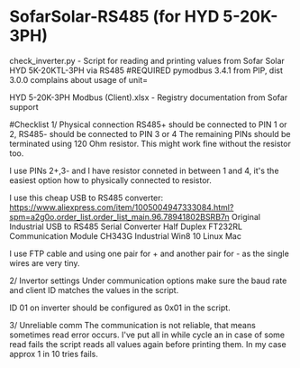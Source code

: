# SofarSolar-RS485 (for HYD 5-20K-3PH)

check_inverter.py - Script for reading and printing values from Sofar Solar HYD 5K-20KTL-3PH via RS485
#REQUIRED pymodbus          3.4.1 from PIP, dist 3.0.0 complains about usage of unit=

HYD 5-20K-3PH Modbus (Client).xlsx - Registry documentation from Sofar support


#Checklist
1/ Physical connection
RS485+ should be connected to PIN 1 or 2, RS485- should be connected to PIN 3 or 4
The remaining PINs should be terminated using 120 Ohm resistor. This might work fine without the resistor too.

I use PINs 2+,3- and I have resistor conneted in between 1 and 4, it's the easiest option how to physically connected to resistor.

I use this cheap USB to RS485 converter:
https://www.aliexpress.com/item/1005004947333084.html?spm=a2g0o.order_list.order_list_main.96.78941802BSRB7n
Original Industrial USB to RS485 Serial Converter Half Duplex FT232RL Communication Module CH343G Industrial Win8 10 Linux Mac

I use FTP cable and using one pair for + and another pair for - as the single wires are very tiny.


2/ Invertor settings
Under communication options make sure the baud rate and client ID matches the values in the script.

ID 01 on inverter should be configured as 0x01 in the script.

3/ Unreliable comm
The communication is not reliable, that means sometimes read error occurs. I've put all in while cycle an in case of some read fails the script reads all values again before printing them. In my case approx 1 in 10 tries fails.

